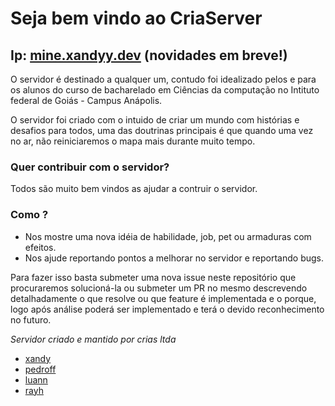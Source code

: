 # Seja bem vindo ao CriaServer
 ## Ip: [mine.xandyy.dev](mine.xandyy.dev) (novidades em breve!)

  O servidor é destinado a qualquer um, contudo foi idealizado pelos e para os alunos do curso de bacharelado em Ciências da computação no Intituto federal de Goiás - Campus Anápolis.

 O servidor foi criado com o intuido de criar um mundo com histórias e desafios para todos, uma das doutrinas principais é que quando uma vez no ar, não reiniciaremos o mapa mais durante muito tempo.

### Quer contribuir com o servidor?
Todos são muito bem vindos as ajudar a contruir o servidor.

### Como ?
- Nos mostre uma nova idéia de habilidade, job, pet ou armaduras com efeitos.
- Nos ajude reportando pontos a melhorar no servidor e reportando bugs.

Para fazer isso basta submeter uma nova issue neste repositório que procuraremos solucioná-la ou submeter um PR no mesmo descrevendo detalhadamente o que resolve ou que feature é implementada e o porque, logo após análise poderá ser implementado e terá o devido reconhecimento no futuro.

*Servidor criado e mantido por crias ltda*

+ [xandy](https://github.com/Zander404)
+ [pedroff](https://github.com/Pedrofff23)
+ [luann](https://github.com/alnnu)
+ [rayh](https://github.com/SoImRayh)